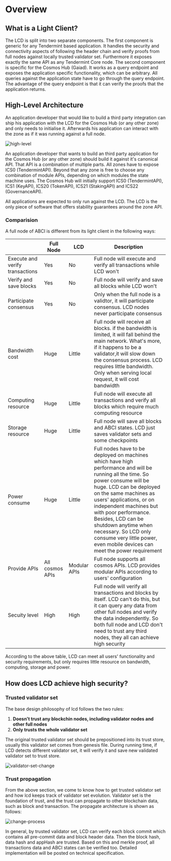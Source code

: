 # Overview

## What is a Light Client?

 The LCD is split into two separate components. The first component is generic for any Tendermint based application. It handles the security and connectivity aspects of following the header chain and verify proofs from full nodes against locally trusted validator set. Furthermore it exposes exactly the same API as any Tendermint Core node. The second component is specific for the Cosmos Hub (Gaiad). It works as a query endpoint and exposes the application specific functionality, which can be arbitrary. All queries against the application state have to go through the query endpoint. The advantage of the query endpoint is that it can verify the proofs that the application returns.

## High-Level Architecture

An application developer that would like to build a third party integration can ship his application with the LCD for the Cosmos Hub (or any other zone) and only needs to initialise it. Afterwards his application can interact with the zone as if it was running against a full node.

![high-level](https://github.com/irisnet/cosmos-sdk/raw/bianjie/lcd_spec/docs/spec/lcd/pics/high-level.png)

An application developer that wants to build an third party application for the Cosmos Hub (or any other zone) should build it against it's canonical API. That API is a combination of multiple parts. All zones have to expose ICS0 (TendermintAPI). Beyond that any zone is free to choose any combination of module APIs, depending on which modules the state machine uses. The Cosmos Hub will initially support ICS0 (TendermintAPI), ICS1 (KeyAPI), ICS20 (TokenAPI), ICS21 (StakingAPI) and ICS22 (GovernanceAPI).

All applications are expected to only run against the LCD. The LCD is the only piece of software that offers stability guarantees around the zone API.

### Comparision

A full node of ABCI is different from its light client in the following ways:

|| Full Node | LCD | Description|
|-| ------------- | ----- | -------------- |
| Execute and verify transactions|Yes|No|Full node will execute and verify all transactions while LCD won't|
| Verify and save blocks|Yes|No|Full node will verify and save all blocks while LCD won't|
| Participate consensus| Yes|No|Only when the full node is a validtor, it will participate consensus. LCD nodes never participate consensus|
| Bandwidth cost|Huge|Little|Full node will receive all blocks. if the bandwidth is limited, it will fall behind the main network. What's more, if it happens to be a validator,it will slow down the consensus process. LCD requires little bandwidth. Only when serving local request, it will cost bandwidth|
| Computing resource|Huge|Little|Full node will execute all transactions and verify all blocks which require much computing resource|
| Storage resource|Huge|Little|Full node will save all blocks and ABCI states. LCD just saves validator sets and some checkpoints|
| Power consume|Huge|Little|Full nodes have to be deployed on machines which have high performance and will be running all the time. So power consume will be huge. LCD can be deployed on the same machines as users' applications, or on independent machines but with poor performance. Besides, LCD can be shutdown anytime when necessary. So LCD only consume very little power, even mobile devices can meet the power requirement|
| Provide APIs|All cosmos APIs|Modular APIs|Full node supports all cosmos APIs. LCD provides modular APIs according to users' configuration|
| Secuity level| High|High|Full node will verify all transactions and blocks by itself. LCD can't do this, but it can query any data from other full nodes and verify the data independently. So both full node and LCD don't need to trust any third nodes, they all can achieve high security|

According to the above table, LCD can meet all users' functionality and security requirements, but only requires little resource on bandwidth, computing, storage and power.

## How does LCD achieve high security?

### Trusted validator set

The base design philosophy of lcd follows the two rules:

1. **Doesn't trust any blockchin nodes, including validator nodes and other full nodes**
2. **Only trusts the whole validator set**

The original trusted validator set should be prepositioned into its trust store, usually this validator set comes from genesis file. During running time, if LCD detects different validator set, it will verify it and save new validated validator set to trust store.

![validator-set-change](https://github.com/irisnet/cosmos-sdk/raw/bianjie/lcd_spec/docs/spec/lcd/pics/validatorSetChange.png)


### Trust propagation

From the above section, we come to know how to get trusted validator set and how lcd keeps track of validator set evolution. Validator set is the foundation of trust, and the trust can propagate to other blockchain data, such as block and transaction. The propagate architecture is shown as follows:

![change-process](https://github.com/irisnet/cosmos-sdk/raw/bianjie/lcd_spec/docs/spec/lcd/pics/trustPropagate.png)

In general, by trusted validator set, LCD can verify each block commit which contains all pre-commit data and block header data. Then the block hash, data hash and appHash are trusted. Based on this and merkle proof, all transactions data and ABCI states can be verified too. Detailed implementation will be posted on technical specification.
